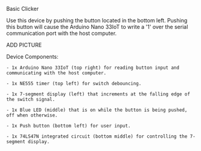 Basic Clicker 

Use this device by pushing the button located in the bottom left. Pushing this button will cause the Arduino Nano 33IoT to write a '1' over the serial communication port with the host computer. 

ADD PICTURE

Device Components:

	- 1x Arduino Nano 33IoT (top right) for reading button input and communicating with the host computer.

	- 1x NE555 timer (top left) for switch debouncing.

	- 1x 7-segment display (left) that increments at the falling edge of the switch signal.

	- 1x Blue LED (middle) that is on while the button is being pushed, off when otherwise.

	- 1x Push button (bottom left) for user input.

	- 1x 74LS47N integrated circuit (bottom middle) for controlling the 7-segment display.
